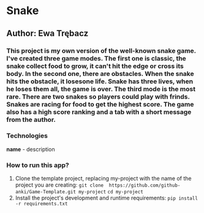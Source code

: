 # Snake
## Author: Ewa Trębacz

### This project is my own version of the well-known snake game. I've created three game modes. The first one is classic, the snake collect food to grow, it can't hit the edge or cross its body. In the second one, there are obstacles. When the snake hits the obstacle, it losesone life. Snake has three lives, when he loses them all, the game is over. The third mode is the most rare. There are two snakes so players could play with frinds. Snakes are racing for food to get the highest score. The game also has a high score ranking and a tab with a short message from the author.  


### Technologies
**name** - description

### How to run this app?
1. Clone the template project, replacing my-project with the name of the project you are creating: 
`git clone  https://github.com/github-anki/Game-Template.git my-project`
`cd my-project `
2. Install the project's development and runtime requirements:
`pip install -r requirements.txt`